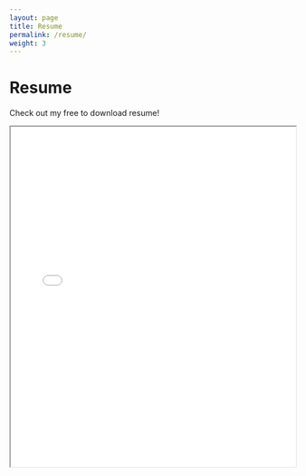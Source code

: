 ```yaml
---
layout: page
title: Resume
permalink: /resume/
weight: 3
---
```


# **Resume**

Check out my free to download resume!

<p class="text-center">
<iframe src="/assets/resume.pdf" width="100%" height="600px"></iframe>
</p>
